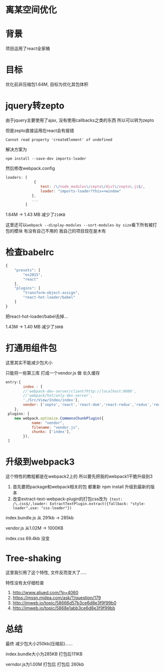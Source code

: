 # 离某空间优化

# 背景

项目运用了react全家桶

# 目标

优化前非压缩包1.64M, 目标为优化其包体积

# jquery转zepto

由于jquery主要使用了ajax, 没有使用callbacks之类的东西 所以可以转为zepto

但是zepto直接运用在react会有报错

`Cannot read property 'createElement' of undefined`

解决方案为

`npm install --save-dev imports-loader`

然后修改webpack.config

```javascript
loaders: [
             {
                test: /\/node_modules\/zepto\/dist\/zepto\.js$/,
                loader: "imports-loader?this=>window"
            },
            ...
         ]
```

1.64M -> 1.43 MB 减少了`210KB`

这里还可以`webpack --display-modules --sort-modules-by size`看下所有被打包的模块 有没有自己不用的 我自己的项目现在是木有

# 检查babelrc

```javascript
{
	"presets": [
		"es2015",
		"react"
	],
    "plugins": [
        "transform-object-assign",
        "react-hot-loader/babel"
    ]
}

```
把react-hot-loader/babel去掉...

1.43M -> 1.40 MB 减少了`30KB`

# 打通用组件包

这里其实不能减少包大小

只能将一些第三库 打成一个vendor.js 做 长久缓存

```javascript
entry:{ 
        index : [
        //'webpack-dev-server/client?http://localhost:8080',
        //'webpack/hot/only-dev-server',
        './Src/View/Index/index'],
        vendor: ['zepto','react','react-dom','react-redux','redux','redux-thunk','underscore','k-logging', 'react-router']
    },
 plugins: [
    new webpack.optimize.CommonsChunkPlugin({
            name: "vendor",
            filename: "vendor.js",
            chunks: ['index'],
        }),
 ]
```

# 升级到webpack3

这个特性的教程都是在webpack2上的 所以要先把我的webpack1干脆升级到3

1. 首先要把package和webpack相关的包 都重新 npm install 升级到最新的版本
2. 改变extract-text-webpack-plugin的打包css改为` {test: /\.css$/,loader: ExtractTextPlugin.extract({fallback: "style-loader",use: "css-loader"})`

index.bundle.js 从 291kb -> 285kb

vendor.js 从1.02M -> 1000KB

index.css 69.4kb 没变

# Tree-shaking

这里我引用了这个特性, 文件反而变大了.....

特性没有太仔细检查

1. http://www.aliued.com/?p=4060
2. https://mssn.midea.com/ask/?/question/179
3. http://imweb.io/topic/58666d57b3ce6d8e3f9f99b0
4. http://imweb.io/topic/5868e1abb3ce6d8e3f9f99bb

# 总结

最终 减少包大小250kb(压缩前)......

index.bundle大小为285KB 打包后111KB

verndor.js为1.00M 打包后 打包后 260kb
